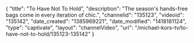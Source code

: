 {
    "title": "To Have Not To Hold",
    "description": "The season's hands-free bags come in every iteration of chic.",
    "channelid": "135123",
    "videoid": "135142",
    "date_created": "1385969221",
    "date_modified": "1418181124",
    "type": "captivate",
    "layout": "channelVideo",
    "url": "\/michael-kors-tv\/to-have-not-to-hold\/135123-135142"
}